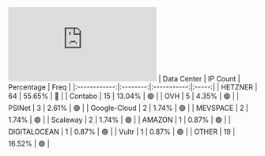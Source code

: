 ![Diagramm](https://github.com/obajay/StateSync-snapshots/blob/main/Projects/Dymension/1/README.md)
| Data Center | IP Count | Percentage | Freq |
|:------------:|:--------:|:-----------:|:-----:|
| HETZNER | 64 | 55.65% | 🔴 |
| Contabo | 15 | 13.04% | 🟢 |
| OVH | 5 | 4.35% | 🟢 |
| PSINet | 3 | 2.61% | 🟢 |
| Google-Cloud | 2 | 1.74% | 🟢 |
| MEVSPACE | 2 | 1.74% | 🟢 |
| Scaleway | 2 | 1.74% | 🟢 |
| AMAZON | 1 | 0.87% | 🟢 |
| DIGITALOCEAN | 1 | 0.87% | 🟢 |
| Vultr | 1 | 0.87% | 🟢 |
| OTHER | 19 | 16.52% | 🟢 |